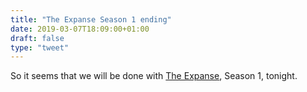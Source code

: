 ```yaml
---
title: "The Expanse Season 1 ending"
date: 2019-03-07T18:09:00+01:00
draft: false
type: "tweet"
---
```


So it seems that we will be done with [The Expanse](https://en.wikipedia.org/wiki/The%5FExpanse%5F(TV%5Fseries)), Season 1, tonight.
